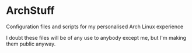 # ArchStuff
Configuration files and scripts for my personalised Arch Linux experience

I doubt these files will be of any use to anybody except me, but I'm making them public anyway.
